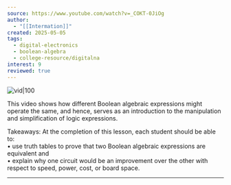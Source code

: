 ```yaml
---
source: https://www.youtube.com/watch?v=_COKT-0JiOg
author:
  - "[[Intermation]]"
created: 2025-05-05
tags:
  - digital-electronics
  - boolean-algebra
  - college-resource/digitalna
interest: 9
reviewed: true
---
```


![vid|100](https://www.youtube.com/watch?v=_COKT-0JiOg)  

This video shows how different Boolean algebraic expressions might operate the same, and hence, serves as an introduction to the manipulation and simplification of logic expressions.  
  
Takeaways: At the completion of this lesson, each student should be able to:  
• use truth tables to prove that two Boolean algebraic expressions are equivalent and  
• explain why one circuit would be an improvement over the other with respect to speed, power, cost, or board space.  
 ___
